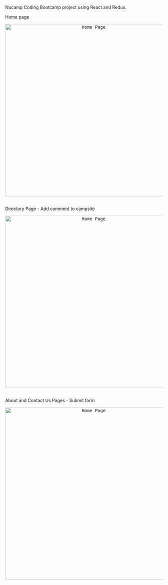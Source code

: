 Nucamp Coding Bootcamp project using React and Redux.

Home page
<div style="text-align:center">
  <kbd>
    <img width="550" alt="Home Page" src="https://media.giphy.com/media/xobH2AttWlVdaX3kT8/giphy.gif">
  </kbd>
</div>
</br>

Directory Page - Add comment to campsite 
<div style="text-align:center">
  <kbd>
    <img width="550" alt="Home Page" src="https://media.giphy.com/media/7AuJ8oEjima9bSnEVp/giphy.gif">
  </kbd>
</div>
</br>

About and Contact Us Pages - Submit form
<div style="text-align:center">
  <kbd>
    <img width="550" alt="Home Page" src="https://media.giphy.com/media/jbFtZD5yKdJewUtybC/giphy.gif">
  </kbd>
</div>



